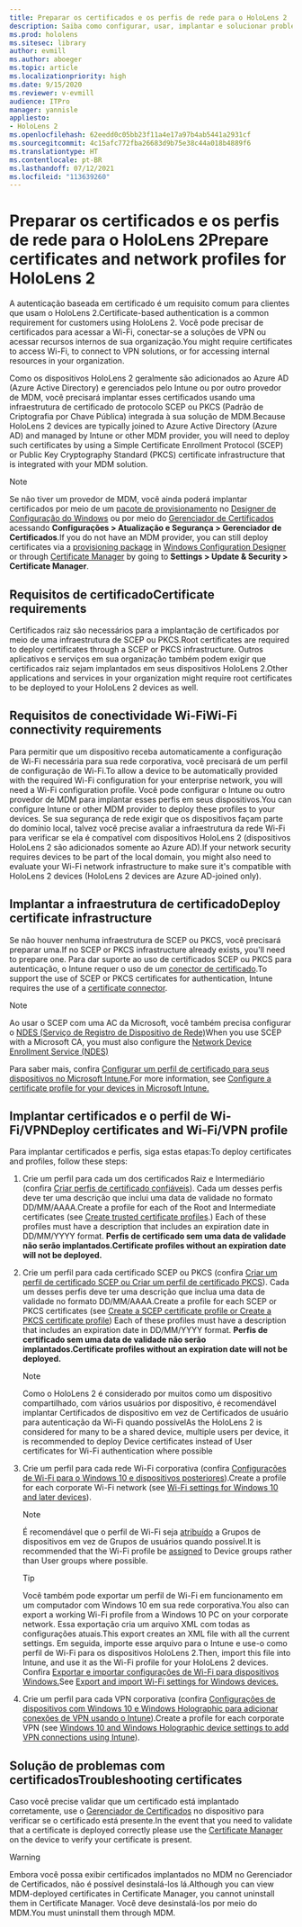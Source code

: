 ```yaml
---
title: Preparar os certificados e os perfis de rede para o HoloLens 2
description: Saiba como configurar, usar, implantar e solucionar problemas de certificados de rede em dispositivos de realidade misturada HoloLens 2.
ms.prod: hololens
ms.sitesec: library
author: evmill
ms.author: aboeger
ms.topic: article
ms.localizationpriority: high
ms.date: 9/15/2020
ms.reviewer: v-evmill
audience: ITPro
manager: yannisle
appliesto:
- HoloLens 2
ms.openlocfilehash: 62eedd0c05bb23f11a4e17a97b4ab5441a2931cf
ms.sourcegitcommit: 4c15afc772fba26683d9b75e38c44a018b4889f6
ms.translationtype: HT
ms.contentlocale: pt-BR
ms.lasthandoff: 07/12/2021
ms.locfileid: "113639260"
---
```

# <a name="prepare-certificates-and-network-profiles-for-hololens-2"></a><span data-ttu-id="ceca1-103">Preparar os certificados e os perfis de rede para o HoloLens 2</span><span class="sxs-lookup"><span data-stu-id="ceca1-103">Prepare certificates and network profiles for HoloLens 2</span></span>

<span data-ttu-id="ceca1-104">A autenticação baseada em certificado é um requisito comum para clientes que usam o HoloLens 2.</span><span class="sxs-lookup"><span data-stu-id="ceca1-104">Certificate-based authentication is a common requirement for customers using HoloLens 2.</span></span> <span data-ttu-id="ceca1-105">Você pode precisar de certificados para acessar a Wi-Fi, conectar-se a soluções de VPN ou acessar recursos internos de sua organização.</span><span class="sxs-lookup"><span data-stu-id="ceca1-105">You might require certificates to access Wi-Fi, to connect to VPN solutions, or for accessing internal resources in your organization.</span></span>

<span data-ttu-id="ceca1-106">Como os dispositivos HoloLens 2 geralmente são adicionados ao Azure AD (Azure Active Directory) e gerenciados pelo Intune ou por outro provedor de MDM, você precisará implantar esses certificados usando uma infraestrutura de certificado de protocolo SCEP ou PKCS (Padrão de Criptografia por Chave Pública) integrada à sua solução de MDM.</span><span class="sxs-lookup"><span data-stu-id="ceca1-106">Because HoloLens 2 devices are typically joined to Azure Active Directory (Azure AD) and managed by Intune or other MDM provider, you will need to deploy such certificates by using a Simple Certificate Enrollment Protocol (SCEP) or Public Key Cryptography Standard (PKCS) certificate infrastructure that is integrated with your MDM solution.</span></span> 

>[!NOTE]
> <span data-ttu-id="ceca1-107">Se não tiver um provedor de MDM, você ainda poderá implantar certificados por meio de um [pacote de provisionamento](hololens-provisioning.md#steps-for-creating-provisioning-packages) no [Designer de Configuração do Windows](https://www.microsoft.com/p/windows-configuration-designer/9nblggh4tx22?rtc=1&activetab=pivot:regionofsystemrequirementstab) ou por meio do [Gerenciador de Certificados](certificate-manager.md) acessando **Configurações > Atualização e Segurança > Gerenciador de Certificados**.</span><span class="sxs-lookup"><span data-stu-id="ceca1-107">If you do not have an MDM provider, you can still deploy certificates via a [provisioning package](hololens-provisioning.md#steps-for-creating-provisioning-packages) in [Windows Configuration Designer](https://www.microsoft.com/p/windows-configuration-designer/9nblggh4tx22?rtc=1&activetab=pivot:regionofsystemrequirementstab) or through [Certificate Manager](certificate-manager.md) by going to **Settings > Update & Security > Certificate Manager**.</span></span>

## <a name="certificate-requirements"></a><span data-ttu-id="ceca1-108">Requisitos de certificado</span><span class="sxs-lookup"><span data-stu-id="ceca1-108">Certificate requirements</span></span>
<span data-ttu-id="ceca1-109">Certificados raiz são necessários para a implantação de certificados por meio de uma infraestrutura de SCEP ou PKCS.</span><span class="sxs-lookup"><span data-stu-id="ceca1-109">Root certificates are required to deploy certificates through a SCEP or PKCS infrastructure.</span></span> <span data-ttu-id="ceca1-110">Outros aplicativos e serviços em sua organização também podem exigir que certificados raiz sejam implantados em seus dispositivos HoloLens 2.</span><span class="sxs-lookup"><span data-stu-id="ceca1-110">Other applications and services in your organization might require root certificates to be deployed to your HoloLens 2 devices as well.</span></span> 

## <a name="wi-fi-connectivity-requirements"></a><span data-ttu-id="ceca1-111">Requisitos de conectividade Wi-Fi</span><span class="sxs-lookup"><span data-stu-id="ceca1-111">Wi-Fi connectivity requirements</span></span>
<span data-ttu-id="ceca1-112">Para permitir que um dispositivo receba automaticamente a configuração de Wi-Fi necessária para sua rede corporativa, você precisará de um perfil de configuração de Wi-Fi.</span><span class="sxs-lookup"><span data-stu-id="ceca1-112">To allow a device to be automatically provided with the required Wi-Fi configuration for your enterprise network, you will need a Wi-Fi configuration profile.</span></span> <span data-ttu-id="ceca1-113">Você pode configurar o Intune ou outro provedor de MDM para implantar esses perfis em seus dispositivos.</span><span class="sxs-lookup"><span data-stu-id="ceca1-113">You can configure Intune or other MDM provider to deploy these profiles to your devices.</span></span> <span data-ttu-id="ceca1-114">Se sua segurança de rede exigir que os dispositivos façam parte do domínio local, talvez você precise avaliar a infraestrutura da rede Wi-Fi para verificar se ela é compatível com dispositivos HoloLens 2 (dispositivos HoloLens 2 são adicionados somente ao Azure AD).</span><span class="sxs-lookup"><span data-stu-id="ceca1-114">If your network security requires devices to be part of the local domain, you might also need to evaluate your Wi-Fi network infrastructure to make sure it's compatible with HoloLens 2 devices (HoloLens 2 devices are Azure AD-joined only).</span></span>

## <a name="deploy-certificate-infrastructure"></a><span data-ttu-id="ceca1-115">Implantar a infraestrutura de certificado</span><span class="sxs-lookup"><span data-stu-id="ceca1-115">Deploy certificate infrastructure</span></span>
<span data-ttu-id="ceca1-116">Se não houver nenhuma infraestrutura de SCEP ou PKCS, você precisará preparar uma.</span><span class="sxs-lookup"><span data-stu-id="ceca1-116">If no SCEP or PKCS infrastructure already exists, you'll need to prepare one.</span></span> <span data-ttu-id="ceca1-117">Para dar suporte ao uso de certificados SCEP ou PKCS para autenticação, o Intune requer o uso de um [conector de certificado](/mem/intune/protect/certificate-connectors).</span><span class="sxs-lookup"><span data-stu-id="ceca1-117">To support the use of SCEP or PKCS certificates for authentication, Intune requires the use of a [certificate connector](/mem/intune/protect/certificate-connectors).</span></span>

> [!NOTE]
> <span data-ttu-id="ceca1-118">Ao usar o SCEP com uma AC da Microsoft, você também precisa configurar o [NDES (Serviço de Registro de Dispositivo de Rede)](/mem/intune/protect/certificates-scep-configure#set-up-ndes)</span><span class="sxs-lookup"><span data-stu-id="ceca1-118">When you use SCEP with a Microsoft CA, you must also configure the [Network Device Enrollment Service (NDES)](/mem/intune/protect/certificates-scep-configure#set-up-ndes)</span></span>

<span data-ttu-id="ceca1-119">Para saber mais, confira [Configurar um perfil de certificado para seus dispositivos no Microsoft Intune.](/intune/certificates-configure)</span><span class="sxs-lookup"><span data-stu-id="ceca1-119">For more information, see [Configure a certificate profile for your devices in Microsoft Intune.](/intune/certificates-configure)</span></span>

## <a name="deploy-certificates-and-wi-fivpn-profile"></a><span data-ttu-id="ceca1-120">Implantar certificados e o perfil de Wi-Fi/VPN</span><span class="sxs-lookup"><span data-stu-id="ceca1-120">Deploy certificates and Wi-Fi/VPN profile</span></span>
<span data-ttu-id="ceca1-121">Para implantar certificados e perfis, siga estas etapas:</span><span class="sxs-lookup"><span data-stu-id="ceca1-121">To deploy certificates and profiles, follow these steps:</span></span>
1.  <span data-ttu-id="ceca1-122">Crie um perfil para cada um dos certificados Raiz e Intermediário (confira [Criar perfis de certificado confiáveis](/intune/protect/certificates-configure#create-trusted-certificate-profiles)). Cada um desses perfis deve ter uma descrição que inclui uma data de validade no formato DD/MM/AAAA.</span><span class="sxs-lookup"><span data-stu-id="ceca1-122">Create a profile for each of the Root and Intermediate certificates (see [Create trusted certificate profiles](/intune/protect/certificates-configure#create-trusted-certificate-profiles).) Each of these profiles must have a description that includes an expiration date in DD/MM/YYYY format.</span></span> <span data-ttu-id="ceca1-123">**Perfis de certificado sem uma data de validade não serão implantados.**</span><span class="sxs-lookup"><span data-stu-id="ceca1-123">**Certificate profiles without an expiration date will not be deployed.**</span></span>
1.  <span data-ttu-id="ceca1-124">Crie um perfil para cada certificado SCEP ou PKCS (confira [Criar um perfil de certificado SCEP ou Criar um perfil de certificado PKCS](/intune/protect/certficates-pfx-configure#create-a-pkcs-certificate-profile)). Cada um desses perfis deve ter uma descrição que inclua uma data de validade no formato DD/MM/AAAA.</span><span class="sxs-lookup"><span data-stu-id="ceca1-124">Create a profile for each SCEP or PKCS certificates (see [Create a SCEP certificate profile or Create a PKCS certificate profile](/intune/protect/certficates-pfx-configure#create-a-pkcs-certificate-profile)) Each of these profiles must have a description that includes an expiration date in DD/MM/YYYY format.</span></span> <span data-ttu-id="ceca1-125">**Perfis de certificado sem uma data de validade não serão implantados.**</span><span class="sxs-lookup"><span data-stu-id="ceca1-125">**Certificate profiles without an expiration date will not be deployed.**</span></span>

    > [!NOTE]
    > <span data-ttu-id="ceca1-126">Como o HoloLens 2 é considerado por muitos como um dispositivo compartilhado, com vários usuários por dispositivo, é recomendável implantar Certificados de dispositivo em vez de Certificados de usuário para autenticação da Wi-Fi quando possível</span><span class="sxs-lookup"><span data-stu-id="ceca1-126">As the HoloLens 2 is considered for many to be a shared device, multiple users per device, it is recommended to deploy Device certificates instead of User certificates for Wi-Fi authentication where possible</span></span>

3.  <span data-ttu-id="ceca1-127">Crie um perfil para cada rede Wi-Fi corporativa (confira [Configurações de Wi-Fi para o Windows 10 e dispositivos posteriores](/intune/wi-fi-settings-windows)).</span><span class="sxs-lookup"><span data-stu-id="ceca1-127">Create a profile for each corporate Wi-Fi network (see [Wi-Fi settings for Windows 10 and later devices](/intune/wi-fi-settings-windows)).</span></span> 
    > [!NOTE]
    > <span data-ttu-id="ceca1-128">É recomendável que o perfil de Wi-Fi seja [atribuído](/mem/intune/configuration/device-profile-assign) a Grupos de dispositivos em vez de Grupos de usuários quando possível.</span><span class="sxs-lookup"><span data-stu-id="ceca1-128">It is recommended that the Wi-Fi profile be [assigned](/mem/intune/configuration/device-profile-assign) to Device groups rather than User groups where possible.</span></span> 

    > [!TIP]
    > <span data-ttu-id="ceca1-129">Você também pode exportar um perfil de Wi-Fi em funcionamento em um computador com Windows 10 em sua rede corporativa.</span><span class="sxs-lookup"><span data-stu-id="ceca1-129">You also can export a working Wi-Fi profile from a Windows 10 PC on your corporate network.</span></span> <span data-ttu-id="ceca1-130">Essa exportação cria um arquivo XML com todas as configurações atuais.</span><span class="sxs-lookup"><span data-stu-id="ceca1-130">This export creates an XML file with all the current settings.</span></span> <span data-ttu-id="ceca1-131">Em seguida, importe esse arquivo para o Intune e use-o como perfil de Wi-Fi para os dispositivos HoloLens 2.</span><span class="sxs-lookup"><span data-stu-id="ceca1-131">Then, import this file into Intune, and use it as the Wi-Fi profile for your HoloLens 2 devices.</span></span> <span data-ttu-id="ceca1-132">Confira [Exportar e importar configurações de Wi-Fi para dispositivos Windows.](/mem/intune/configuration/wi-fi-settings-import-windows-8-1)</span><span class="sxs-lookup"><span data-stu-id="ceca1-132">See [Export and import Wi-Fi settings for Windows devices.](/mem/intune/configuration/wi-fi-settings-import-windows-8-1)</span></span>

4.  <span data-ttu-id="ceca1-133">Crie um perfil para cada VPN corporativa (confira [Configurações de dispositivos com Windows 10 e Windows Holographic para adicionar conexões de VPN usando o Intune](/intune/vpn-settings-windows-10)).</span><span class="sxs-lookup"><span data-stu-id="ceca1-133">Create a profile for each corporate VPN (see [Windows 10 and Windows Holographic device settings to add VPN connections using Intune](/intune/vpn-settings-windows-10)).</span></span>

## <a name="troubleshooting-certificates"></a><span data-ttu-id="ceca1-134">Solução de problemas com certificados</span><span class="sxs-lookup"><span data-stu-id="ceca1-134">Troubleshooting certificates</span></span>

<span data-ttu-id="ceca1-135">Caso você precise validar que um certificado está implantado corretamente, use o [Gerenciador de Certificados](certificate-manager.md) no dispositivo para verificar se o certificado está presente.</span><span class="sxs-lookup"><span data-stu-id="ceca1-135">In the event that you need to validate that a certificate is deployed correctly please use the [Certificate Manager](certificate-manager.md) on the device to verify your certificate is present.</span></span>  

>[!WARNING]
> <span data-ttu-id="ceca1-136">Embora você possa exibir certificados implantados no MDM no Gerenciador de Certificados, não é possível desinstalá-los lá.</span><span class="sxs-lookup"><span data-stu-id="ceca1-136">Although you can view MDM-deployed certificates in Certificate Manager, you cannot uninstall them in Certificate Manager.</span></span> <span data-ttu-id="ceca1-137">Você deve desinstalá-los por meio do MDM.</span><span class="sxs-lookup"><span data-stu-id="ceca1-137">You must uninstall them through MDM.</span></span>


